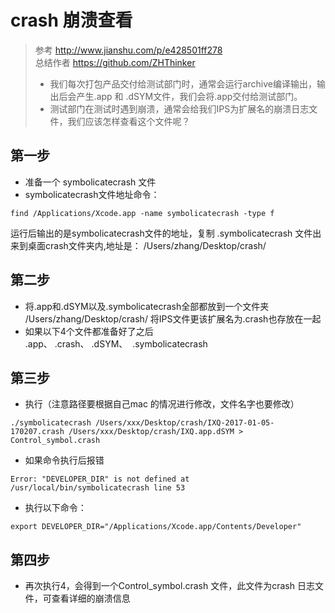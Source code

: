 # crash 崩溃查看

> 参考 http://www.jianshu.com/p/e428501ff278    
> 总结作者 https://github.com/ZHThinker   
> * 我们每次打包产品交付给测试部门时，通常会运行archive编译输出，输出后会产生.app 和 .dSYM文件，我们会将.app交付给测试部门。       
> * 测试部门在测试时遇到崩溃，通常会给我们IPS为扩展名的崩溃日志文件，我们应该怎样查看这个文件呢？      

## 第一步  
* 准备一个 symbolicatecrash 文件
* symbolicatecrash文件地址命令：
```
find /Applications/Xcode.app -name symbolicatecrash -type f 
```
运行后输出的是symbolicatecrash文件的地址，复制 .symbolicatecrash 文件出来到桌面crash文件夹内,地址是：  /Users/zhang/Desktop/crash/ 

## 第二步  
* 将.app和.dSYM以及.symbolicatecrash全部都放到一个文件夹 /Users/zhang/Desktop/crash/ 将IPS文件更该扩展名为.crash也存放在一起
* 如果以下4个文件都准备好了之后  
.app、  .crash、    .dSYM、    .symbolicatecrash

## 第三步 
* 执行（注意路径要根据自己mac 的情况进行修改，文件名字也要修改）
```
./symbolicatecrash /Users/xxx/Desktop/crash/IXQ-2017-01-05-170207.crash /Users/xxx/Desktop/crash/IXQ.app.dSYM > Control_symbol.crash
```

* 如果命令执行后报错 
```
Error: "DEVELOPER_DIR" is not defined at /usr/local/bin/symbolicatecrash line 53
```
* 执行以下命令： 
```
export DEVELOPER_DIR="/Applications/Xcode.app/Contents/Developer"
```
## 第四步 

* 再次执行4，会得到一个Control_symbol.crash 文件，此文件为crash 日志文件，可查看详细的崩溃信息
